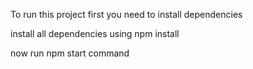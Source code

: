 To run this project first you need to install dependencies

install all dependencies using npm install

now run npm start command